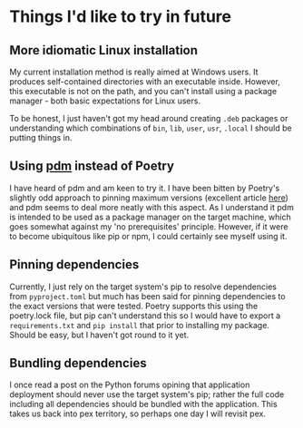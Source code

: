 # Things I'd like to try in future

## More idiomatic Linux installation

My current installation method is really aimed at Windows users. It produces self-contained directories with an executable inside. 
However, this executable is not on the path, and you can't install using a package manager - both basic expectations for Linux users.

To be honest, I just haven't got my head around creating `.deb` packages or understanding which combinations of `bin`, `lib`, `user`, `usr`, `.local` I should be putting things in.

## Using [pdm](https://pdm.fming.dev/) instead of Poetry

I have heard of pdm and am keen to try it. I have been bitten by Poetry's slightly odd approach to pinning maximum versions 
(excellent article [here](https://iscinumpy.dev/post/bound-version-constraints/)) and pdm seems to deal more neatly with this aspect. 
As I understand it pdm is intended to be used as a package manager on the target machine, which goes somewhat against my 'no prerequisites' principle. 
However, if it were to become ubiquitous like pip or npm, I could certainly see myself using it.

## Pinning dependencies

Currently, I just rely on the target system's pip to resolve dependencies from `pyproject.toml` but much has been said for
pinning dependencies to the exact versions that were tested. Poetry supports this using the poetry.lock file, but pip
can't understand this so I would have to export a `requirements.txt` and `pip install` that prior to installing my package. 
Should be easy, but I haven't got round to it yet.

## Bundling dependencies

I once read a post on the Python forums opining that application deployment should never use the target system's pip; rather
the full code including all dependencies should be bundled with the application. 
This takes us back into pex territory, so perhaps one day I will revisit pex.